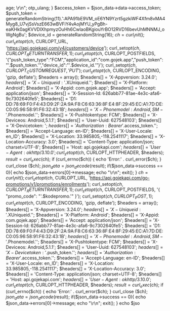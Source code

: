 age;
	\r\n";
	otp_ulang;
}
$access_token = $json_data->data->access_token;
$push_token = generateRandomString(11).':APA91bE9VM_oE6YN9Yzrt5gzkiWF4Xfm8vMA4Myg8_U7vjSsVszE663wBVFiY4vAojMYU_yPgBh-eaKHk0agKVVDlXhpmyzOuHh6CwlaoBKgiouYrBO12RVD16bevUhMNNMJ_oWgNgBu';
$device_id = generateRandomString(16);
$ch = curl_init();
curl_setopt($ch, CURLOPT_URL, 'https://api.gojekapi.com/v4/customers/device');
curl_setopt($ch, CURLOPT_RETURNTRANSFER, 1);
curl_setopt($ch, CURLOPT_POSTFIELDS, '{"push_token_type":"FCM","application_id":"com.gojek.app","push_token":"'.$push_token.'","device_id":"'.$device_id.'"}');
curl_setopt($ch, CURLOPT_CUSTOMREQUEST, 'PUT');
curl_setopt($ch, CURLOPT_ENCODING, 'gzip, deflate');
$headers = array();
$headers[] = 'X-Appversion: 3.24.0';
$headers[] = 'X-Uniqueid: '.$XUniqueid.'';
$headers[] = 'X-Platform: Android';
$headers[] = 'X-Appid: com.gojek.app';
$headers[] = 'Accept: application/json';
$headers[] = 'X-Session-Id: 626abb77-81ae-4e3c-afa6-9c7302640fe5';
$headers[] = 'D1: DD:78:69:F0:F4:43:D9:2F:2A:9A:F8:C6:63:36:8F:E4:8F:29:45:EC:A1:7D:DE:C0:05:96:58:91:F6:32:43:1B';
$headers[] = 'X-Phonemodel: Android,SM-'.$Phonemodel.'';
$headers[] = 'X-Pushtokentype: FCM';
$headers[] = 'X-Deviceos: Android,5.1.1';
$headers[] = 'User-Uuid: 627548103';
$headers[] = 'X-Devicetoken: ';
$headers[] = 'Authorization: Bearer '.$access_token.'';
$headers[] = 'Accept-Language: en-ID';
$headers[] = 'X-User-Locale: en_ID';
$headers[] = 'X-Location: 33.985805,-118.2541117';
$headers[] = 'X-Location-Accuracy: 3.0';
$headers[] = 'Content-Type: application/json; charset=UTF-8';
$headers[] = 'Host: api.gojekapi.com';
$headers[] = 'User-Agent: okhttp/3.10.0';
curl_setopt($ch, CURLOPT_HTTPHEADER, $headers);
$result = curl_exec($ch);
if (curl_errno($ch)) {
    echo 'Error:' . curl_error($ch);
}
curl_close ($ch);
$json_data = json_decode($result);
if($json_data->success == 0){
	echo $json_data->errors[0]->message;
	echo "\r\n";
	exit();
}
$ch = curl_init();
curl_setopt($ch, CURLOPT_URL, 'https://api.gojekapi.com/go-promotions/v1/promotions/enrollments');
curl_setopt($ch, CURLOPT_RETURNTRANSFER, 1);
curl_setopt($ch, CURLOPT_POSTFIELDS, '{
	"promo_code": "'.$kodepromo.'"
}');
curl_setopt($ch, CURLOPT_POST, 1);
curl_setopt($ch, CURLOPT_ENCODING, 'gzip, deflate');
$headers = array();
$headers[] = 'X-Appversion: 3.24.0';
$headers[] = 'X-Uniqueid: '.$XUniqueid.'';
$headers[] = 'X-Platform: Android';
$headers[] = 'X-Appid: com.gojek.app';
$headers[] = 'Accept: application/json';
$headers[] = 'X-Session-Id: 626abb77-81ae-4e3c-afa6-9c7302640fe5';
$headers[] = 'D1: DD:78:69:F0:F4:43:D9:2F:2A:9A:F8:C6:63:36:8F:E4:8F:29:45:EC:A1:7D:DE:C0:05:96:58:91:F6:32:43:1B';
$headers[] = 'X-Phonemodel: Android,SM-'.$Phonemodel.'';
$headers[] = 'X-Pushtokentype: FCM';
$headers[] = 'X-Deviceos: Android,5.1.1';
$headers[] = 'User-Uuid: 627548103';
$headers[] = 'X-Devicetoken: '.$push_token.'';
$headers[] = 'Authorization: Bearer '.$access_token.'';
$headers[] = 'Accept-Language: en-ID';
$headers[] = 'X-User-Locale: en_ID';
$headers[] = 'X-Location: 33.985805,-118.2541117';
$headers[] = 'X-Location-Accuracy: 3.0';
$headers[] = 'Content-Type: application/json; charset=UTF-8';
$headers[] = 'Host: api.gojekapi.com';
$headers[] = 'User-Agent: okhttp/3.10.0';
curl_setopt($ch, CURLOPT_HTTPHEADER, $headers);
$result = curl_exec($ch);
if (curl_errno($ch)) {
    echo 'Error:' . curl_error($ch);
}
curl_close ($ch);
$json_data = json_decode($result);
if($json_data->success == 0){
	echo $json_data->errors[0]->message;
	echo "\r\n";
	exit();
}
echo $jso
